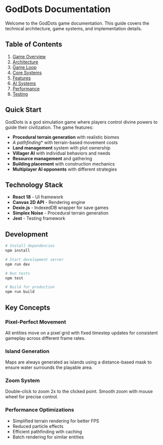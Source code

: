 # GodDots Documentation

Welcome to the GodDots game documentation. This guide covers the technical architecture, game systems, and implementation details.

## Table of Contents

1. [Game Overview](./game-overview.md)
2. [Architecture](./architecture.md)
3. [Game Loop](./game-loop.md)
4. [Core Systems](./core-systems.md)
5. [Features](./features.md)
6. [AI Systems](./ai-systems.md)
7. [Performance](./performance.md)
8. [Testing](./testing.md)

## Quick Start

GodDots is a god simulation game where players control divine powers to guide their civilization. The game features:

- **Procedural terrain generation** with realistic biomes
- **A* pathfinding** with terrain-based movement costs
- **Land management** system with plot ownership
- **Villager AI** with individual behaviors and needs
- **Resource management** and gathering
- **Building placement** with construction mechanics
- **Multiplayer AI opponents** with different strategies

## Technology Stack

- **React 18** - UI framework
- **Canvas 2D API** - Rendering engine
- **Dexie.js** - IndexedDB wrapper for save games
- **Simplex Noise** - Procedural terrain generation
- **Jest** - Testing framework

## Development

```bash
# Install dependencies
npm install

# Start development server
npm run dev

# Run tests
npm test

# Build for production
npm run build
```

## Key Concepts

### Pixel-Perfect Movement
All entities move on a pixel grid with fixed timestep updates for consistent gameplay across different frame rates.

### Island Generation
Maps are always generated as islands using a distance-based mask to ensure water surrounds the playable area.

### Zoom System
Double-click to zoom 2x to the clicked point. Smooth zoom with mouse wheel for precise control.

### Performance Optimizations
- Simplified terrain rendering for better FPS
- Reduced particle effects
- Efficient pathfinding with caching
- Batch rendering for similar entities